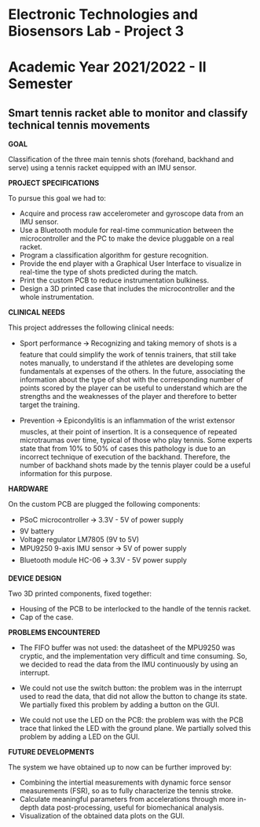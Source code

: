 # Electronic Technologies and Biosensors Lab - Project 3
# Academic Year 2021/2022 - II Semester

## Smart tennis racket able to monitor and classify technical tennis movements


**GOAL**

Classification of the three main tennis shots (forehand, backhand and serve) using a tennis racket equipped with an IMU sensor.



**PROJECT SPECIFICATIONS** 

To pursue this goal we had to: 

*	Acquire and process raw accelerometer and gyroscope data from an IMU sensor.
*   Use a Bluetooth module for real-time communication between the microcontroller and the PC to make the device pluggable on a real racket.
*   Program a classification algorithm for gesture recognition.
*	Provide the end player with a Graphical User Interface to visualize in real-time the type of shots predicted during the match. 
*	Print the custom PCB to reduce instrumentation bulkiness. 
*	Design a 3D printed case that includes the microcontroller and the whole instrumentation. 



**CLINICAL NEEDS**

This project addresses the following clinical needs: 

* Sport performance 🡪 Recognizing and taking memory of shots is a feature that could simplify the work of tennis trainers, that still take notes manually, to understand if the athletes are developing some fundamentals at expenses of the others. 
In the future, associating the information about the type of shot with the corresponding number of points scored by the player can be useful to understand which are the strengths and the weaknesses of the player and therefore to better target the training. 

* Prevention 🡪 Epicondylitis is an inflammation of the wrist extensor muscles, at their point of insertion.
It is a consequence of repeated microtraumas over time, typical of those who play tennis.
Some experts state that from 10% to 50% of cases this pathology is due to an incorrect technique of execution of the backhand. 
Therefore, the number of backhand shots made by the tennis player could be a useful information for this purpose.



**HARDWARE** 

On the custom PCB are plugged the following components: 

* PSoC microcontroller 🡪 3.3V - 5V of power supply
* 9V battery
* Voltage regulator LM7805 (9V to 5V)
* MPU9250 9-axis IMU sensor 🡪 5V of power supply
* Bluetooth module HC-06 🡪 3.3V - 5V power supply 



**DEVICE DESIGN** 

Two 3D printed components, fixed together: 

* Housing of the PCB to be interlocked to the handle of the tennis racket.
* Cap of the case.



**PROBLEMS ENCOUNTERED** 

* The FIFO buffer was not used: the datasheet of the MPU9250 was cryptic, and the implementation very difficult and time consuming. So, we decided to read the data from the IMU continuously by using an interrupt. 

* We could not use the switch button: the problem was in the interrupt used to read the data, that did not allow the button to change its state. We partially fixed this problem by adding a button on the GUI. 

* We could not use the LED on the PCB: the problem was with the PCB trace that linked the LED with the ground plane. We partially solved this problem by adding a LED on the GUI. 



**FUTURE DEVELOPMENTS**

The system we have obtained up to now can be further improved by:
* Combining the intertial measurements with dynamic force sensor measurements (FSR), so as to fully characterize the tennis stroke.
* Calculate meaningful parameters from accelerations through more in-depth data post-processing, useful for biomechanical analysis.
* Visualization of the obtained data plots on the GUI.
